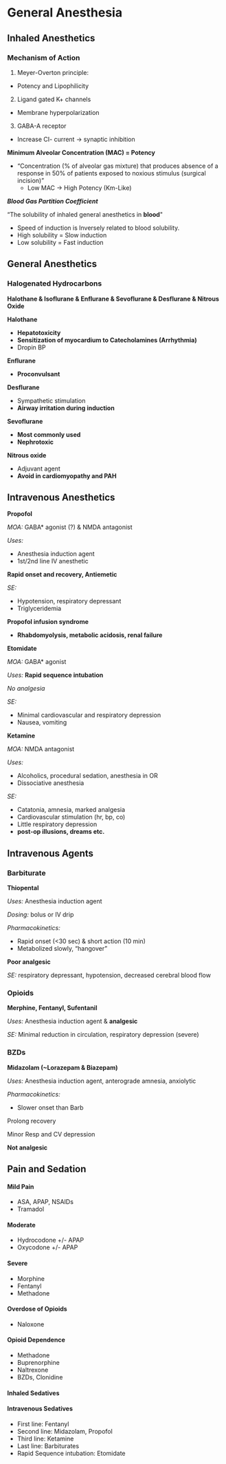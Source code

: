 # General Anesthesia
<!-- toc -->
## Inhaled Anesthetics
### Mechanism of Action
1. Meyer-Overton principle:
* Potency and Lipophilicity
2. Ligand gated K+ channels
* Membrane hyperpolarization
3. GABA-A receptor
* Increase CI- current -> synaptic inhibition

**Minimum Alveolar Concentration (MAC) = Potency**

* “Concentration (% of alveolar gas mixture) that produces absence of a response in 50% of
patients exposed to noxious stimulus (surgical incision)”
  * Low MAC -> High Potency (Km-Like)

***Blood Gas Partition Coefficient***

“The solubility of inhaled general anesthetics in **blood**"
* Speed of induction is Inversely related to blood solubility.
* High solubility = Slow induction
* Low solubility = Fast induction

## General Anesthetics
### Halogenated Hydrocarbons
**Halothane & Isoflurane & Enflurane & Sevoflurane & Desflurane & Nitrous Oxide**

**Halothane**
* **Hepatotoxicity**
* **Sensitization of myocardium to Catecholamines (Arrhythmia)**
* Dropin BP

**Enflurane**
* **Proconvulsant**

**Desflurane**
* Sympathetic stimulation
* **Airway irritation during induction**

**Sevoflurane**
* **Most commonly used**
* **Nephrotoxic**

**Nitrous oxide**
* Adjuvant agent
* **Avoid in cardiomyopathy and PAH**

## Intravenous Anesthetics
**Propofol**

*MOA:* GABA* agonist (?) & NMDA antagonist

*Uses:*
* Anesthesia induction agent
* 1st/2nd line IV anesthetic

**Rapid onset and recovery, Antiemetic**

*SE:*
* Hypotension, respiratory depressant
* Triglyceridemia

**Propofol infusion syndrome**
* **Rhabdomyolysis, metabolic acidosis, renal failure**

**Etomidate**

*MOA:* GABA* agonist

*Uses:* **Rapid sequence intubation**

*No analgesia*

*SE:*
* Minimal cardiovascular and respiratory depression
* Nausea, vomiting

**Ketamine**

*MOA:* NMDA antagonist

*Uses:*
* Alcoholics, procedural sedation, anesthesia in OR
* Dissociative anesthesia

*SE:*
* Catatonia, amnesia, marked analgesia
* Cardiovascular stimulation (hr, bp, co)
* Little respiratory depression
* **post-op illusions, dreams etc.**

## Intravenous Agents
### Barbiturate

**Thiopental**

*Uses:* Anesthesia induction agent

*Dosing:* bolus or IV drip

*Pharmacokinetics:*
* Rapid onset (<30 sec) & short action (10 min)
* Metabolized slowly, “hangover”

**Poor analgesic**

*SE:* respiratory depressant, hypotension, decreased cerebral blood flow

### Opioids
**Merphine, Fentanyl, Sufentanil**

*Uses:* Anesthesia induction agent & **analgesic**

*SE:* Minimal reduction in circulation, respiratory depression (severe)

### BZDs
**Midazolam (~Lorazepam & Biazepam)**

*Uses:* Anesthesia induction agent, anterograde amnesia, anxiolytic

*Pharmacokinetics:*
* Slower onset than Barb

Prolong recovery

Minor Resp and CV depression

**Not analgesic**

## Pain and Sedation
#### Mild Pain
* ASA, APAP, NSAIDs
* Tramadol

#### Moderate
* Hydrocodone +/- APAP
* Oxycodone +/- APAP

#### Severe
* Morphine
* Fentanyl
* Methadone

#### Overdose of Opioids
* Naloxone

#### Opioid Dependence
* Methadone
* Buprenorphine
* Naltrexone
* BZDs, Clonidine

#### Inhaled Sedatives

#### Intravenous Sedatives
* First line: Fentanyl
* Second line: Midazolam, Propofol
* Third line: Ketamine
* Last line: Barbiturates
* Rapid Sequence intubation: Etomidate
